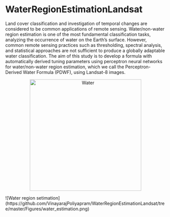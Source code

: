 # WaterRegionEstimationLandsat
Land cover classification and investigation of temporal changes are considered to be common applications of remote sensing. Water/non-water region estimation is one of the most fundamental classification tasks, analyzing the occurrence of water on the Earth’s surface. However, common remote sensing practices such as thresholding, spectral analysis, and statistical approaches are not sufficient to produce a globally adaptable water classification. The aim of this study is to develop a formula with automatically derived tuning parameters using perceptron neural networks for water/non-water region estimation, which we call the Perceptron-Derived Water Formula (PDWF), using Landsat-8 images.
<p align="center">
  <img src="https://github.com/VinayarajPoliyapram/WaterRegionEstimationLandsat/tree/master/Figures/water_estimation.png" width="350" title="Water">
</p>
![Water region setimation](https://github.com/VinayarajPoliyapram/WaterRegionEstimationLandsat/tree/master/Figures/water_estimation.png)
